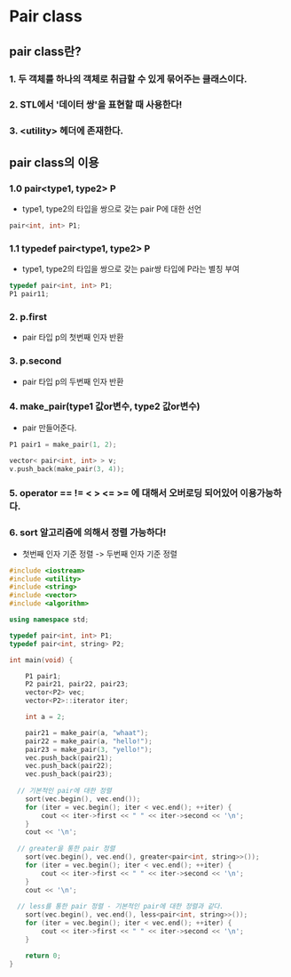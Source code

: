 # Pair class


## pair class란?

### 1. 두 객체를 하나의 객체로 취급할 수 있게 묶어주는 클래스이다.
### 2. STL에서 '데이터 쌍'을 표현할 때 사용한다!
### 3. \<utility> 헤더에 존재한다.


## pair class의 이용

### 1.0 pair\<type1, type2> P
  - type1, type2의 타입을 쌍으로 갖는 pair P에 대한 선언

```cpp
pair<int, int> P1;
```

### 1.1 typedef pair\<type1, type2> P
  - type1, type2의 타입을 쌍으로 갖는 pair쌍 타입에 P라는 별칭 부여

```cpp
typedef pair<int, int> P1;
P1 pair11;
```

### 2. p.first
  - pair 타입 p의 첫번째 인자 반환

### 3. p.second
  - pair 타입 p의 두번째 인자 반환

### 4. make_pair(type1 값or변수, type2 값or변수)
  - pair 만들어준다.

```cpp
P1 pair1 = make_pair(1, 2);

vector< pair<int, int> > v;
v.push_back(make_pair(3, 4));
```

### 5. operator == != < > <= >= 에 대해서 오버로딩 되어있어 이용가능하다.

### 6. sort 알고리즘에 의해서 정렬 가능하다!
  - 첫번째 인자 기준 정렬 -> 두번째 인자 기준 정렬

```cpp
#include <iostream>
#include <utility>
#include <string>
#include <vector>
#include <algorithm>

using namespace std;

typedef pair<int, int> P1;
typedef pair<int, string> P2;

int main(void) {

	P1 pair1;
	P2 pair21, pair22, pair23;
	vector<P2> vec;
	vector<P2>::iterator iter;

	int a = 2;

	pair21 = make_pair(a, "whaat");
	pair22 = make_pair(a, "hello!");
	pair23 = make_pair(3, "yello!");
	vec.push_back(pair21);
	vec.push_back(pair22);
	vec.push_back(pair23);
  
  // 기본적인 pair에 대한 정렬
	sort(vec.begin(), vec.end());
	for (iter = vec.begin(); iter < vec.end(); ++iter) {
		cout << iter->first << " " << iter->second << '\n';
	}
	cout << '\n';
  
  // greater을 통한 pair 정렬
	sort(vec.begin(), vec.end(), greater<pair<int, string>>());
	for (iter = vec.begin(); iter < vec.end(); ++iter) {
		cout << iter->first << " " << iter->second << '\n';
	}
	cout << '\n';
  
  // less를 통한 pair 정렬 - 기본적인 pair에 대한 정렬과 같다.
	sort(vec.begin(), vec.end(), less<pair<int, string>>());
	for (iter = vec.begin(); iter < vec.end(); ++iter) {
		cout << iter->first << " " << iter->second << '\n';
	}

	return 0;
}
```









